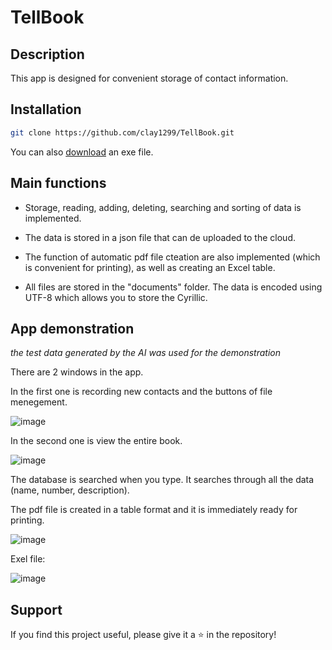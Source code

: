 # TellBook
## Description
This app is designed for convenient storage of contact information.

## Installation 
```bash
git clone https://github.com/clay1299/TellBook.git
```
You can also [download](https://github.com/clay1299/TellBook/releases/download/v1.0/TellBook.exe) an exe file.

## Main functions 
- Storage, reading, adding, deleting, searching and sorting of data is implemented.

- The data is stored in a json file that can de uploaded to the cloud.

- The function of automatic pdf file cteation are also implemented (which is convenient for printing), as well as creating an Excel table.

- All files are stored in the "documents" folder. The data is encoded using UTF-8 which allows you to store the Cyrillic.

## App demonstration 
_the test data generated by the AI was used for the demonstration_

There are 2 windows in the app.

In the first one is recording new contacts and the buttons of file menegement.

![image](https://github.com/user-attachments/assets/4fd54c0b-e160-4883-b7b5-82b58c887731)

In the second one is view the entire book.

![image](https://github.com/user-attachments/assets/84494e7f-825b-44a6-bb2e-f1fe385ed5af)

The database is searched when you type. It searches through all the data (name, number, description). 

The pdf file is created in a table format and it is immediately ready for printing.

![image](https://github.com/user-attachments/assets/861b9221-0926-4158-b125-acb7d88f16c7)

Exel file:

![image](https://github.com/user-attachments/assets/3809cc7e-db23-474e-939c-c010d115aced)

## Support
If you find this project useful, please give it a ⭐️ in the repository! 
